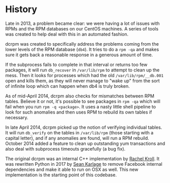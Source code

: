 # History
Late in 2013, a problem became clear: we were having a lot of issues with RPMs and the RPM databases on our CentOS machines. A series of tools was created to help deal with this in an automated fashion.

dcrpm was created to specifically address the problems coming from the lower levels of the RPM database (`db4`). It tries to do a `rpm -qa` and makes sure it gets back a reasonable response in a generous amount of time.

If the subprocess fails to complete in that interval or returns too few packages, it will run `db_recover` in `/var/lib/rpm` to attempt to clean up the mess. Then it looks for processes which had the old `/var/lib/rpm/__db.001` open and kills them, as they will never manage to "wake up" from the sort of infinite loop which can happen when db4 is truly broken.

As of mid-April 2014, dcrpm also checks for mismatches between RPM tables.  Believe it or not, it's possible to see packages in `rpm -qa` which will fail when you run `rpm -q <package>`.  It uses a nasty little shell pipeline to look for such anomalies and then uses RPM to rebuild its own tables if necessary.

In late April 2014, dcrpm picked up the notion of verifying individual tables.  It will run `db_verify` on the tables in `/var/lib/rpm` (those starting with a capital letter), and if any anomalies are found, will run a RPM rebuild.  October 2014 added a feature to clean up outstanding yum transactions and also deal with subprocess timeouts gracefully (a bug fix).

The original dcrpm was an internal C++ implementation by [Rachel Kroll](mailto:rkroll@fb.com). It was rewritten Python in 2017 by [Sean Karlage](skarlage@fb.com) to remove Facebook internal dependencies and make it able to run on OSX as well. This new implementation is the starting point of this codebase.
